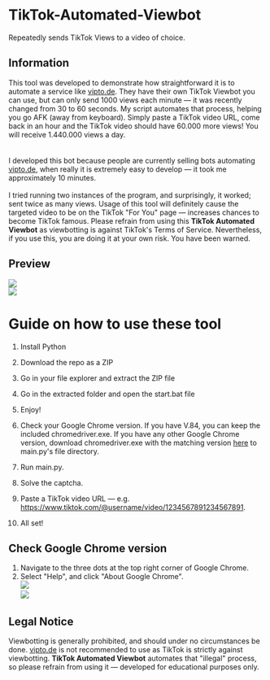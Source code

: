 # TikTok-Automated-Viewbot 
Repeatedly sends TikTok Views to a video of choice.
 
## Information
This tool was developed to demonstrate how straightforward it is to automate a service like [vipto.de](https://vipto.de/). They have their own TikTok Viewbot you can use, but can only send 1000 views each minute — it was recently changed from 30 to 60 seconds. My script automates that process, helping you go AFK (away from keyboard). Simply paste a TikTok video URL, come back in an hour and the TikTok video should have 60.000 more views! You will receive 1.440.000 views a day.<br><br>  
I developed this bot because people are currently selling bots automating [vipto.de](https://vipto.de/), when really it is extremely easy to develop — it took me approximately 10 minutes.<br><br> 
I tried running two instances of the program, and surprisingly, it worked; sent twice as many views. Usage of this tool will definitely cause the targeted video to be on the TikTok "For You" page — increases chances to become TikTok famous. Please refrain from using this **TikTok Automated Viewbot** as viewbotting is against TikTok's Terms of Service. Nevertheless, if you use this, you are doing it at your own risk. You have been warned.
 
## Preview 
![](https://i.imgur.com/BQdDgDs.png)<br> 
![](https://i.imgur.com/uNN4beu.png) 
  
# Guide on how to use these tool
 
1. Install Python 

2. Download the repo as a ZIP

3. Go in your file explorer and extract the ZIP file 

4. Go in the extracted folder and open the start.bat file 
 
5. Enjoy! 
  
1. Check your Google Chrome version. If you have V.84, you can keep the included chromedriver.exe. If you have any other Google Chrome version, download chromedriver.exe with the matching version [here](https://chromedriver.chromium.org/downloads) to main.py's file directory.  
2. Run main.py.   
3. Solve the captcha.  
4. Paste a TikTok video URL — e.g. https://www.tiktok.com/@username/video/1234567891234567891.  
5. All set!
 
## Check Google Chrome version 
1. Navigate to the three dots at the top right corner of Google Chrome.
2. Select "Help", and click "About Google Chrome".<br>
![](https://i.imgur.com/PiL1MEy.png)<br>
![](https://i.imgur.com/aluXidt.png)

## Legal Notice 
Viewbotting is generally prohibited, and should under no circumstances be done. [vipto.de](https://vipto.de/) is not recommended to use as TikTok is strictly against viewbotting. **TikTok Automated Viewbot** automates that "illegal" process, so please refrain from using it — developed for educational purposes only.
